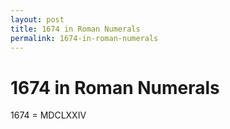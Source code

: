 ```yaml
---
layout: post
title: 1674 in Roman Numerals
permalink: 1674-in-roman-numerals
---
```


# 1674 in Roman Numerals

1674 = MDCLXXIV
